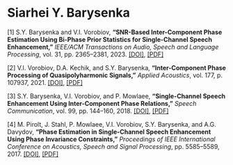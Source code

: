 # Siarhei Y. Barysenka

[1] S.Y. Barysenka and V.I. Vorobiov, **“SNR-Based Inter-Component Phase Estimation Using Bi-Phase Prior Statistics for Single-Channel Speech Enhancement,”** *IEEE/ACM Transactions on Audio, Speech and Language Processing*, vol. 31, pp. 2365–2381, 2023. [[DOI]](https://doi.org/10.1109/TASLP.2023.3284514), [[PDF]](https://github.com/SiarheiBarysenka/Publications/blob/main/2023-barysenka.pdf)

[2] V.I. Vorobiov, D.A. Kechik, and S.Y. Barysenka, **“Inter-Component Phase Processing of Quasipolyharmonic Signals,”** *Applied Acoustics*, vol. 177, p. 107937, 2021. [[DOI]](https://doi.org/10.1016/j.apacoust.2021.107937), [[PDF]](https://github.com/SiarheiBarysenka/Publications/blob/main/2021-vorobiov.pdf)

[3] S.Y. Barysenka, V.I. Vorobiov, and P. Mowlaee, **“Single-Channel Speech Enhancement Using Inter-Component Phase Relations,”** *Speech Communication*, vol. 99, pp. 144–160, 2018. [[DOI]](https://doi.org/10.1016/j.specom.2018.03.009), [[PDF]](https://github.com/SiarheiBarysenka/Publications/blob/main/2018-barysenka.pdf)

[4] M. Pirolt, J. Stahl, P. Mowlaee, V.I. Vorobiov, S.Y. Barysenka, and A.G. Davydov, **“Phase Estimation in Single-Channel Speech Enhancement Using Phase Invariance Constraints,”** *Proceedings of IEEE International Conference on Acoustics, Speech and Signal Processing*, pp. 5585–5589, 2017. [[DOI]](https://doi.org/10.1109/icassp.2017.7953225), [[PDF]](https://github.com/SiarheiBarysenka/Publications/blob/main/2017-pirolt.pdf)
